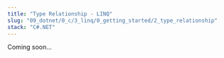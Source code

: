 ```yaml
---
title: "Type Relationship - LINQ"
slug: "09_dotnet/0_c/3_linq/0_getting_started/2_type_relationship"
stack: "C#.NET"
---
```


Coming soon...